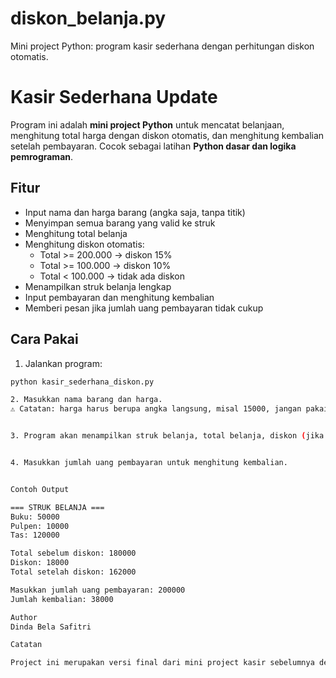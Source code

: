 # diskon_belanja.py
Mini project Python: program kasir sederhana dengan perhitungan diskon otomatis.

# Kasir Sederhana Update

Program ini adalah **mini project Python** untuk mencatat belanjaan, menghitung total harga dengan diskon otomatis, dan menghitung kembalian setelah pembayaran. Cocok sebagai latihan **Python dasar dan logika pemrograman**.

## Fitur
- Input nama dan harga barang (angka saja, tanpa titik)
- Menyimpan semua barang yang valid ke struk
- Menghitung total belanja
- Menghitung diskon otomatis:
  - Total >= 200.000 → diskon 15%
  - Total >= 100.000 → diskon 10%
  - Total < 100.000 → tidak ada diskon
- Menampilkan struk belanja lengkap
- Input pembayaran dan menghitung kembalian
- Memberi pesan jika jumlah uang pembayaran tidak cukup

## Cara Pakai
1. Jalankan program:
```bash
python kasir_sederhana_diskon.py

2. Masukkan nama barang dan harga.
⚠️ Catatan: harga harus berupa angka langsung, misal 15000, jangan pakai titik.


3. Program akan menampilkan struk belanja, total belanja, diskon (jika ada), dan total akhir.


4. Masukkan jumlah uang pembayaran untuk menghitung kembalian.


Contoh Output

=== STRUK BELANJA ===
Buku: 50000
Pulpen: 10000
Tas: 120000

Total sebelum diskon: 180000
Diskon: 18000
Total setelah diskon: 162000

Masukkan jumlah uang pembayaran: 200000
Jumlah kembalian: 38000

Author
Dinda Bela Safitri

Catatan

Project ini merupakan versi final dari mini project kasir sebelumnya dengan penambahan fitur pembayaran dan kembalian. Semua susunan dan logika program dibuat sendiri sebagai latihan Python.

